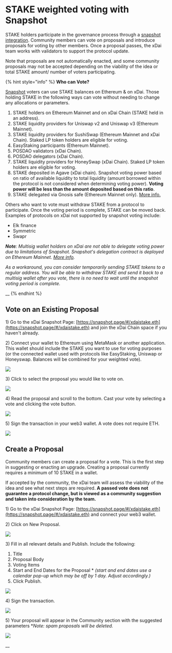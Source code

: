 # STAKE weighted voting with Snapshot

STAKE holders participate in the governance process through a [snapshot integration](https://snapshot.page/#/xdaistake.eth). Community members can vote on proposals and introduce proposals for voting by other members. Once a proposal passes, the xDai team works with validators to support the protocol update.&#x20;

Note that proposals are not automatically enacted, and some community proposals may not be accepted depending on the viability of the idea or total STAKE amount/ number of voters participating.

{% hint style="info" %}
**Who can Vote?**

[Snapshot](https://docs.snapshot.org) voters can use STAKE balances on Ethereum & on xDai. Those holding STAKE in the following ways can vote without needing to change any allocations or parameters.

1. STAKE holders on Ethereum Mainnet and on xDai Chain (STAKE held in an address).
2. STAKE liquidity providers for Uniswap v2 and Uniswap v3 (Ethereum Mainnet).
3. STAKE liquidity providers for SushiSwap (Ethereum Mainnet and xDai Chain). Staked LP token holders are eligible for voting.
4. EasyStaking participants (Ethereum Mainnet).
5. POSDAO validators (xDai Chain).
6. POSDAO delegators (xDai Chain).
7. STAKE liquidity providers for HoneySwap (xDai Chain). Staked LP token holders are eligible for voting.
8. STAKE deposited in Agave (xDai chain). Snapshot voting power based on ratio of available liquidity to total liquidity (amount borrowed within the protocol is not considered when determining voting power). **Voting power will be less than the amount deposited based on this ratio**.
9. STAKE delegated via Gnosis safe (Ethereum Mainnet only). [More info.](delegate-stake-voting-weight-with-gnosis-safe.md)

Others who want to vote must withdraw STAKE from a protocol to participate. Once the voting period is complete, STAKE can be moved back. Examples of protocols on xDai not supported by snapshot voting include:

* Elk finance
* Symmetric
* Swapr

_**Note**: Multisig wallet holders on xDai are not able to delegate voting power due to limitations of Snapshot. Snapshot's delegation contract is deployed on Ethereum Mainnet._ [_More info_](https://docs.snapshot.org/guides/delegation)_._&#x20;

_As a workaround, you can consider temporarily sending STAKE tokens to a regular address. You will be able to withdraw STAKE and send it back to a multisig wallet after you vote, there is no need to wait until the snapshot voting period is complete._

&#x20;__&#x20;
{% endhint %}

## Vote on an Existing Proposal

1\) Go to the xDai Snapshot Page: [https://snapshot.page/#/xdaistake.eth](https://snapshot.page/#/xdaistake.eth) and join the xDai Chain space if you haven't already.

2\) Connect your wallet to Ethereum using MetaMask or another application. This wallet should include the STAKE you want to use for voting purposes (or the connected wallet used with protocols like EasyStaking, Uniswap or Honeyswap. Balances will be combined for your weighted vote).

![](../../../.gitbook/assets/snapshot1.png)

3\) Click to select the proposal you would like to vote on.

![](../../../.gitbook/assets/snapshot2.png)

4\) Read the proposal and scroll to the bottom. Cast your vote by selecting a vote and clicking the vote button.

![](../../../.gitbook/assets/snapshot3.png)

5\) Sign the transaction in your web3 wallet. A vote does not require ETH.

![](../../../.gitbook/assets/snapshot4.png)

## Create a Proposal

Community members can create a proposal for a vote. This is the first step in suggesting or enacting an upgrade. Creating a proposal currently requires a minimum of 10 STAKE in a wallet.

If accepted by the community, the xDai team will assess the viability of the idea and see what next steps are required. **A passed vote does not guarantee a protocol change, but is viewed as a community suggestion and taken into consideration by the team.**

1\) Go to the xDai Snapshot Page: [https://snapshot.page/#/xdaistake.eth](https://snapshot.page/#/xdaistake.eth) and connect your web3 wallet.

2\) Click on New Proposal.

![](../../../.gitbook/assets/snapshotb1.png)

3\) Fill in all relevant details and Publish. Include the following:

1. Title
2. Proposal Body
3. Voting Items
4. Start and End Dates for the Proposal \* _(start and end dates use a calendar pop-up which may be off by 1 day. Adjust accordingly.)_
5. Click Publish.

![](../../../.gitbook/assets/snapshotb2.png)

4\) Sign the transaction.&#x20;

![](../../../.gitbook/assets/snapshotb3.png)

5\) Your proposal will appear in the Community section with the suggested parameters \*_Note: spam proposals will be deleted._

![](../../../.gitbook/assets/snapshotb4.png)

__

